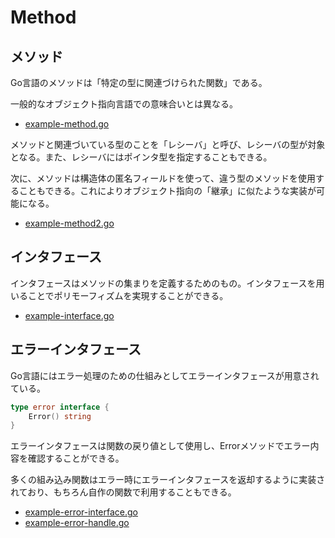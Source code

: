 # Method

## メソッド

Go言語のメソッドは「特定の型に関連づけられた関数」である。

一般的なオブジェクト指向言語での意味合いとは異なる。

- [example-method.go](./example-method.go)

メソッドと関連づいている型のことを「レシーバ」と呼び、レシーバの型が対象となる。また、レシーバにはポインタ型を指定することもできる。

次に、メソッドは構造体の匿名フィールドを使って、違う型のメソッドを使用することもできる。これによりオブジェクト指向の「継承」に似たような実装が可能になる。

- [example-method2.go](./example-method2.go)

## インタフェース

インタフェースはメソッドの集まりを定義するためのもの。インタフェースを用いることでポリモーフィズムを実現することができる。

- [example-interface.go](./example-interface.go)

## エラーインタフェース

Go言語にはエラー処理のための仕組みとしてエラーインタフェースが用意されている。

```go
type error interface {
    Error() string
}
```

エラーインタフェースは関数の戻り値として使用し、Errorメソッドでエラー内容を確認することができる。

多くの組み込み関数はエラー時にエラーインタフェースを返却するように実装されており、もちろん自作の関数で利用することもできる。

- [example-error-interface.go](./example-error-interface.go)
- [example-error-handle.go](./example-error-handle.go)
